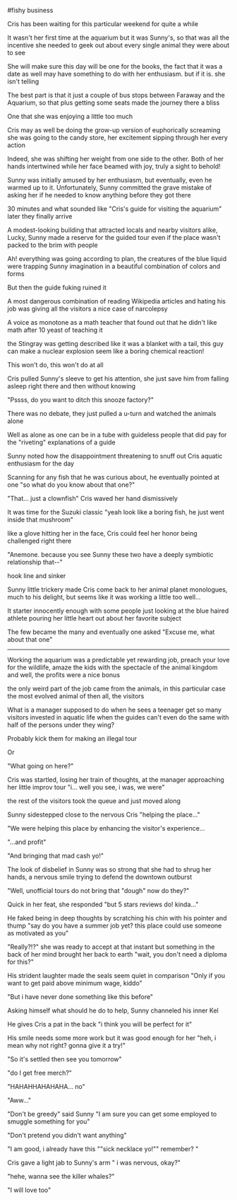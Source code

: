 #fishy business

Cris has been waiting for this particular weekend for quite a while

It wasn't her first time at the aquarium but it was Sunny's, so that was all the incentive she needed to geek out about every single animal they were about to see

She will make sure this day will be one for the books, the fact that it was a date as well may have something to do with her enthusiasm. but if it is. she isn't telling

The best part is that it just a couple of bus stops between Faraway and the Aquarium, so that plus getting some seats made the journey there a bliss

One that she was enjoying a little too much

Cris may as well be doing the grow-up version of euphorically screaming she was going to the candy store, her excitement sipping through her every action

Indeed, she was shifting her weight from one side to the other. Both of her hands intertwined while her face beamed with joy, truly a sight to behold!

Sunny was initially amused by her enthusiasm, but eventually, even he warmed up to it. Unfortunately, Sunny committed the grave mistake of asking her if he needed to know anything before they got there

30 minutes and what sounded like "Cris's guide for visiting the aquarium" later they finally arrive

A modest-looking building that attracted locals and nearby visitors alike, Lucky, Sunny made a reserve for the guided tour even if the place wasn't packed to the brim with people

Ah! everything was going according to plan, the creatures of the blue liquid were trapping Sunny imagination in a beautiful combination of colors and forms

But then the guide fuking ruined it

A most dangerous combination of reading Wikipedia articles and hating his job was giving all the visitors a nice case of narcolepsy

A voice as monotone as a math teacher that found out that he didn't like math after 10 yeast of teaching it

the Stingray was getting described like it was a blanket with a tail, this guy can make a nuclear explosion seem like a boring chemical reaction!

This won't do, this won't do at all

Cris pulled Sunny's sleeve to get his attention, she just save him from falling asleep right there and then without knowing

"Pssss, do you want to ditch this snooze factory?"

There was no debate, they just pulled a u-turn and watched the animals alone

Well as alone as one can be in a tube with guideless people that did pay for the "riveting" explanations of a guide

Sunny noted how the disappointment threatening to snuff out Cris aquatic enthusiasm for the day

Scanning for any fish that he was curious about, he eventually pointed at one "so what do you know about that one?"

"That... just a clownfish" Cris waved her hand dismissively

It was time for the Suzuki classic "yeah look like a boring fish, he just went inside that mushroom"

like a glove hitting her in the face, Cris could feel her honor being challenged right there

"Anemone. because you see Sunny these two have a deeply symbiotic relationship that--"

hook line and sinker

Sunny little trickery made Cris come back to her animal planet monologues, much to his delight, but seems like it was working a little too well...

It starter innocently enough with some people just looking at the blue haired athlete pouring her little heart out about her favorite subject

The few became the many and eventually one asked "Excuse me, what about that one"

---------------------------------------------------------------

Working the aquarium was a predictable yet rewarding job, preach your love for the wildlife, amaze the kids with the spectacle of the animal kingdom and well, the profits were a nice bonus

the only weird part of the job came from the animals, in this particular case the most evolved animal of then all, the visitors

What is a manager supposed to do when he sees a teenager get so many visitors invested in aquatic life when the guides can't even do the same with half of the persons under they wing?

Probably kick them for making an illegal tour

Or

"What going on here?"

Cris was startled, losing her train of thoughts, at the manager approaching her little improv tour "i... well you see, i was, we were"

the rest of the visitors took the queue and just moved along

Sunny sidestepped close to the nervous Cris "helping the place..."

"We were helping this place by enhancing the visitor's experience...

"...and profit"

"And bringing that mad cash yo!"

The look of disbelief in Sunny was so strong that she had to shrug her hands, a nervous smile trying to defend the downtown outburst

"Well, unofficial tours do not bring that "dough" now do they?"

Quick in her feat, she responded "but 5 stars reviews do! kinda..."

He faked being in deep thoughts by scratching his chin with his pointer and thump "say do you have a summer job yet? this place could use someone as motivated as you"

"Really?!?" she was ready to accept at that instant but something in the back of her mind brought her back to earth "wait, you don't need a diploma for this?"

His strident laughter made the seals seem quiet in comparison "Only if you want to get paid above minimum wage, kiddo"

"But i have never done something like this before"

Asking himself what should he do to help, Sunny channeled his inner Kel 

He gives Cris a pat in the back "i think you will be perfect for it"

His smile needs some more work but it was good enough for her "heh, i mean why not right? gonna give it a try!"

"So it's settled then see you tomorrow"

"do I get free merch?"

"HAHAHHAHAHAHA... no"

"Aww..."

"Don't be greedy" said Sunny "I am sure you can get some employed to smuggle something for you"

"Don't pretend you didn't want anything"

"I am good, i already have this ""sick necklace yo!"" remember? "

Cris gave a light jab to Sunny's arm " i was nervous, okay?"

"hehe, wanna see the killer whales?"

"I will love too"
